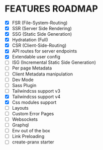 # FEATURES ROADMAP

- [x] FSR (File-System-Routing)
- [x] SSR (Server Side Rendering)
- [x] SSG (Static Side Generation)
- [x] Hydratation (Full)
- [x] CSR (Client-Side-Routing)
- [x] API routes for server endpoints
- [x] Extendable user config
- [ ] ISG (Incremental Static Side Generation)
- [ ] Per page Metadata
- [ ] Client Metadata manipulation
- [ ] Dev Mode
- [ ] Sass Plugin
- [ ] Tailwindcss support v3
- [x] Tailwindcss support v4
- [x] Css modules support
- [ ] Layouts
- [ ] Custom Error Pages
- [ ] Websockets
- [ ] Graphql
- [ ] Env out of the box
- [ ] Link Preloading
- [ ] create-pranx starter
